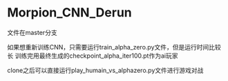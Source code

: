 # Morpion_CNN_Derun

文件在master分支

如果想重新训练CNN，只需要运行train_alpha_zero.py文件，但是运行时间比较长
训练完用最终生成的checkpoint_alpha_iter100.pt作为ai玩家

clone之后可以直接运行play_humain_vs_alphazero.py文件进行游戏对战
